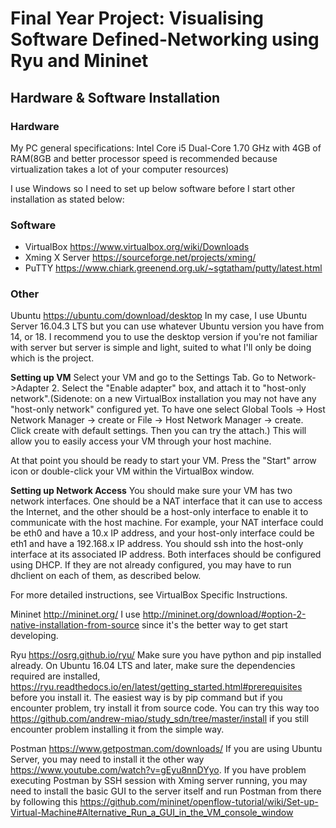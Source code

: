 # Final Year Project: Visualising Software Defined-Networking using Ryu and Mininet

## Hardware & Software Installation

### Hardware
My PC general specifications: Intel Core i5 Dual-Core 1.70 GHz with 4GB of RAM(8GB and better processor speed is recommended because virtualization takes a lot of your computer resources)

I use Windows so I need to set up below software before I start other installation as stated below:

### Software

* VirtualBox https://www.virtualbox.org/wiki/Downloads
* Xming X Server https://sourceforge.net/projects/xming/
* PuTTY https://www.chiark.greenend.org.uk/~sgtatham/putty/latest.html

### Other
Ubuntu https://ubuntu.com/download/desktop
In my case, I use Ubuntu Server 16.04.3 LTS but you can use whatever Ubuntu version you have from 14, or 18. I recommend you to use the desktop version if you're not familiar with server but server is simple and light, suited to what I'll only be doing which is the project.

__Setting up VM__
Select your VM and go to the Settings Tab. Go to Network->Adapter 2. Select the "Enable adapter" box, and attach it to "host-only network".(Sidenote: on a new VirtualBox installation you may not have any "host-only network" configured yet. To have one select Global Tools -> Host Network Manager -> create or File -> Host Network Manager -> create. Click create with default settings. Then you can try the attach.) This will allow you to easily access your VM through your host machine.

At that point you should be ready to start your VM. Press the "Start" arrow icon or double-click your VM within the VirtualBox window. 

__Setting up Network Access__
You should make sure your VM has two network interfaces. One should be a NAT interface that it can use to access the Internet, and the other should be a host-only interface to enable it to communicate with the host machine. For example, your NAT interface could be eth0 and have a 10.x IP address, and your host-only interface could be eth1 and have a 192.168.x IP address. You should ssh into the host-only interface at its associated IP address. Both interfaces should be configured using DHCP. If they are not already configured, you may have to run dhclient on each of them, as described below.

For more detailed instructions, see VirtualBox Specific Instructions. 

Mininet http://mininet.org/
I use http://mininet.org/download/#option-2-native-installation-from-source since it's the better way to get start developing.

Ryu https://osrg.github.io/ryu/
Make sure you have python and pip installed already. On Ubuntu 16.04 LTS and later, make sure the dependencies required are installed, https://ryu.readthedocs.io/en/latest/getting_started.html#prerequisites before you install it. The easiest way is by pip command but if you encounter problem, try install it from source code. You can try this way too https://github.com/andrew-miao/study_sdn/tree/master/install if you still encounter problem installing it from the simple way.

Postman https://www.getpostman.com/downloads/
If you are using Ubuntu Server, you may need to install it the other way https://www.youtube.com/watch?v=gEyu8nnDYyo. If you have problem executing Postman by SSH session with Xming server running, you may need to install the basic GUI to the server itself and run Postman from there by following this https://github.com/mininet/openflow-tutorial/wiki/Set-up-Virtual-Machine#Alternative_Run_a_GUI_in_the_VM_console_window
